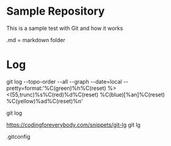 # Sample Repository

This is a sample test with Git and how it works

.md = markdown folder


Log
=====

git log --topo-order --all --graph --date=local --pretty=format:'%C(green)%h%C(reset) %><(55,trunc)%s%C(red)%d%C(reset) %C(blue)[%an]%C(reset) %C(yellow)%ad%C(reset)%n'

git log

https://codingforeverybody.com/snippets/git-lg
git lg

.gitconfig

